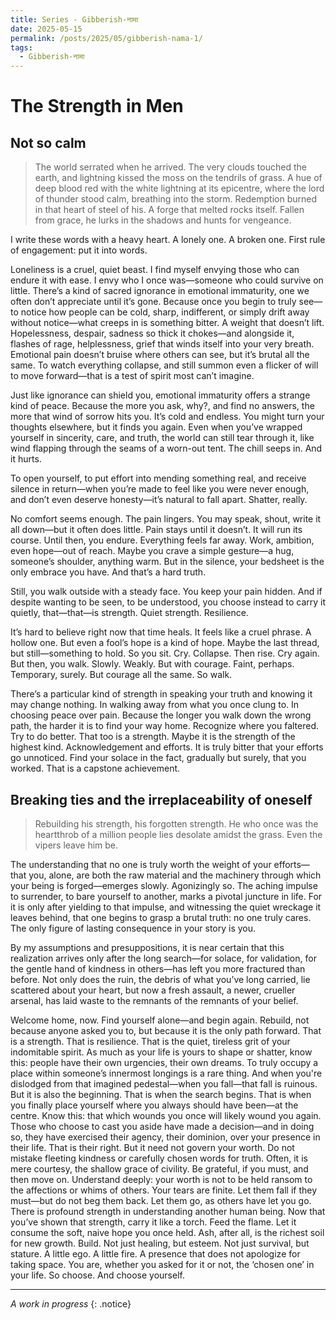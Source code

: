 ```yaml
---
title: Series - Gibberish-नामा
date: 2025-05-15
permalink: /posts/2025/05/gibberish-nama-1/
tags:
  - Gibberish-नामा
---
```


# The Strength in Men

## Not so calm

> The world serrated when he arrived. The very clouds touched the earth, and lightning kissed the moss on the tendrils of grass. A hue of deep blood red with the white lightning at its epicentre, where the lord of thunder stood calm, breathing into the storm. Redemption burned in that heart of steel of his. A forge that melted rocks itself. Fallen from grace, he lurks in the shadows and hunts for vengeance.

I write these words with a heavy heart. A lonely one. A broken one.
First rule of engagement: put it into words.

Loneliness is a cruel, quiet beast. I find myself envying those who can endure it with ease. I envy who I once was—someone who could survive on little. There’s a kind of sacred ignorance in emotional immaturity, one we often don’t appreciate until it’s gone. Because once you begin to truly see—to notice how people can be cold, sharp, indifferent, or simply drift away without notice—what creeps in is something bitter. A weight that doesn’t lift. Hopelessness, despair, sadness so thick it chokes—and alongside it, flashes of rage, helplessness, grief that winds itself into your very breath. Emotional pain doesn’t bruise where others can see, but it’s brutal all the same. To watch everything collapse, and still summon even a flicker of will to move forward—that is a test of spirit most can’t imagine.

Just like ignorance can shield you, emotional immaturity offers a strange kind of peace. Because the more you ask, why?, and find no answers, the more that wind of sorrow hits you. It’s cold and endless. You might turn your thoughts elsewhere, but it finds you again. Even when you’ve wrapped yourself in sincerity, care, and truth, the world can still tear through it, like wind flapping through the seams of a worn-out tent. The chill seeps in. And it hurts.

To open yourself, to put effort into mending something real, and receive silence in return—when you’re made to feel like you were never enough, and don’t even deserve honesty—it’s natural to fall apart. Shatter, really.

No comfort seems enough. The pain lingers. You may speak, shout, write it all down—but it often does little. Pain stays until it doesn’t. It will run its course. Until then, you endure. Everything feels far away. Work, ambition, even hope—out of reach. Maybe you crave a simple gesture—a hug, someone’s shoulder, anything warm. But in the silence, your bedsheet is the only embrace you have. And that’s a hard truth.

Still, you walk outside with a steady face. You keep your pain hidden. And if despite wanting to be seen, to be understood, you choose instead to carry it quietly, that—that—is strength. Quiet strength. Resilience.

It’s hard to believe right now that time heals. It feels like a cruel phrase. A hollow one. But even a fool’s hope is a kind of hope. Maybe the last thread, but still—something to hold. So you sit. Cry. Collapse. Then rise. Cry again. But then, you walk. Slowly. Weakly. But with courage. Faint, perhaps. Temporary, surely. But courage all the same.
So walk.

There’s a particular kind of strength in speaking your truth and knowing it may change nothing. In walking away from what you once clung to. In choosing peace over pain. Because the longer you walk down the wrong path, the harder it is to find your way home. Recognize where you faltered. Try to do better. That too is a strength. Maybe it is the strength of the highest kind. Acknowledgement and efforts. It is truly bitter that your efforts go unnoticed. Find your solace in the fact, gradually but surely, that you worked. That is a capstone achievement. 


## Breaking ties and the irreplaceability of oneself 

> Rebuilding his strength, his forgotten strength. He who once was the heartthrob of a million people lies desolate amidst the grass. Even the vipers leave him be.

The understanding that no one is truly worth the weight of your efforts—that you, alone, are both the raw material and the machinery through which your being is forged—emerges slowly. Agonizingly so. The aching impulse to surrender, to bare yourself to another, marks a pivotal juncture in life. For it is only after yielding to that impulse, and witnessing the quiet wreckage it leaves behind, that one begins to grasp a brutal truth: no one truly cares. The only figure of lasting consequence in your story is you.

By my assumptions and presuppositions, it is near certain that this realization arrives only after the long search—for solace, for validation, for the gentle hand of kindness in others—has left you more fractured than before. Not only does the ruin, the debris of what you’ve long carried, lie scattered about your heart, but now a fresh assault, a newer, crueller arsenal, has laid waste to the remnants of the remnants of your belief.

Welcome home, now. Find yourself alone—and begin again. Rebuild, not because anyone asked you to, but because it is the only path forward. That is a strength. That is resilience. That is the quiet, tireless grit of your indomitable spirit. As much as your life is yours to shape or shatter, know this: people have their own urgencies, their own dreams. To truly occupy a place within someone’s innermost longings is a rare thing. And when you're dislodged from that imagined pedestal—when you fall—that fall is ruinous. But it is also the beginning. That is when the search begins. That is when you finally place yourself where you always should have been—at the centre.
Know this: that which wounds you once will likely wound you again. Those who choose to cast you aside have made a decision—and in doing so, they have exercised their agency, their dominion, over your presence in their life. That is their right. But it need not govern your worth. Do not mistake fleeting kindness or carefully chosen words for truth. Often, it is mere courtesy, the shallow grace of civility. Be grateful, if you must, and then move on.
Understand deeply: your worth is not to be held ransom to the affections or whims of others. Your tears are finite. Let them fall if they must—but do not beg them back. Let them go, as others have let you go. There is profound strength in understanding another human being. Now that you’ve shown that strength, carry it like a torch. Feed the flame. Let it consume the soft, naive hope you once held. Ash, after all, is the richest soil for new growth.
Build. Not just healing, but esteem. Not just survival, but stature. A little ego. A little fire. A presence that does not apologize for taking space. You are, whether you asked for it or not, the ‘chosen one’ in your life. So choose. And choose yourself.

---

*A work in progress*
{: .notice}
